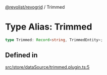 [@revolist/revogrid](README.md) / Trimmed

# Type Alias: Trimmed

```ts
type Trimmed: Record<string, TrimmedEntity>;
```

## Defined in

[src/store/dataSource/trimmed.plugin.ts:5](https://github.com/revolist/revogrid/blob/8d359a6641aa3d85978ae1d816f404366e0fe6c4/src/store/dataSource/trimmed.plugin.ts#L5)

